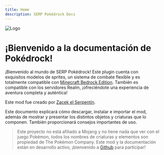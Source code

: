 ```yaml
---
title: Home
description: SERP Pokédrock Docs
---
```


![Logo](/images/Logo.png)

# ¡Bienvenido a la documentación de Pokédrock!

¡Bienvenido al mundo de SERP Pokédrock! Este plugin cuenta con exquisitos modelos de sprites, un sistema de combate flexible y es totalmente compatible con [Minecraft Bedrock Edition](https://www.minecraft.net/). También es compatible con los servidores Realm, ¡ofreciéndote una experiencia de aventura completa y auténtica!

Este mod fue creado por [Zacek el Serpentín](https://twitter.com/SERP_Zacek).

Este documento explicará cómo descargar, instalar e importar el mod, además de mostrar y presentar los distintos objetos y criaturas que lo componen. También proporcionará consejos importantes de uso.

>   Este proyecto no está afiliado a Mojang y no tiene nada que ver con el juego Pokémon, todos los nombres de criaturas y elementos son propiedad de The Pokémon Company. 
>   Este mod y la documentación están en desarrollo activo, ¡bienvenido a [Github](https://github.com/McShare/pokedrock-docs) para participar!
